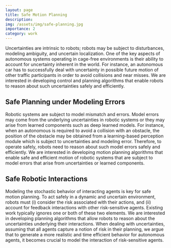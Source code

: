 ```yaml
---
layout: page
title: Safe Motion Planning
description: 
img: /assets/img/safe-planning.jpg
importance: 2
category: work
---
```


Uncertainties are intrinsic to robots; robots may be subject to disturbances, modeling ambiguity, and uncertain localization. One of the key aspects of autonomous systems operating in cage-free environments is their ability to account for uncertainty inherent in the world. For instance, an autonomous car has to successfully deal with uncertainty in possible future motion of other traffic participants in order to avoid collisions and near misses. We are interested in developing control and planning algorithms that enable robots to reason about such uncertainties safely and efficiently. 


## Safe Planning under Modeling Errors

Robotic systems are subject to model mismatch and errors. Model errors may come from the underlying uncertainties in robotic systems or they may arise from learned components such as deep learned models. For instance, when an autonomous is required to avoid a collision with an obstacle, the position of the obstacle may be obtained from a learning-based perception module which is subject to uncertainties and modeling error. Therefore, to operate safely, robots need to reason about such model errors safely and efficiently. We are interested in developing motion planning algorithms that enable safe and efficient motion of robotic systems that are subject to model errors that arise from uncertainties or learned components. 


## Safe Robotic Interactions

Modeling the stochastic behavior of interacting agents is key for safe motion planning. To act safely in a dynamic and uncertain environment, robots must (i) consider the risk associated with their actions, and (ii) account for feedback interactions with other risk-sensitive agents. Existing work typically ignores one or both of these two elements. We are interested in developing planning algorithms that allow robots to reason about the uncertainties underlying their interactions. When dealing with uncertainties, assuming that all agents capture a notion of risk in their planning, we argue that to generate a more realistic and time efficient behavior for autonomous agents, it becomes crucial to model the interaction of risk-sensitive agents. 
